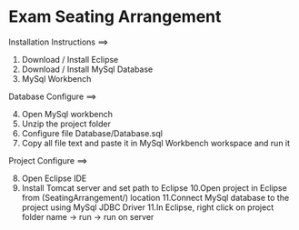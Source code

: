 
# Exam Seating Arrangement

Installation Instructions ==>

1. Download / Install Eclipse
2. Download / Install MySql Database 
3. MySql Workbench

Database Configure ==>

4. Open MySql workbench
5. Unzip the project folder
6. Configure file 
	Database/Database.sql
7. Copy all file text and paste it in MySql Workbench workspace and run it

Project Configure ==>

8. Open Eclipse IDE
9. Install Tomcat server and set path to Eclipse
10.Open project in Eclipse from
	(SeatingArrangement/) location
11.Connect MySql database to the project using MySql JDBC Driver
11.In Eclipse, right click on project folder name -> run -> run on server
